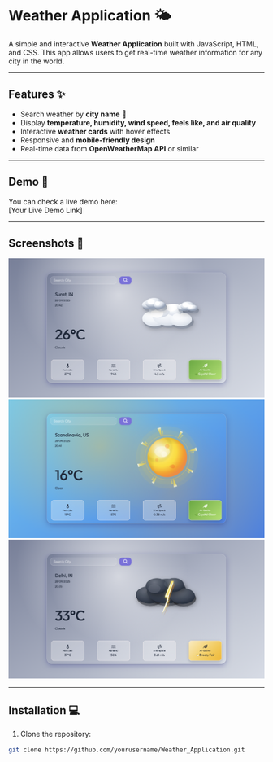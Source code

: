 # Weather Application 🌤️

A simple and interactive **Weather Application** built with JavaScript, HTML, and CSS. This app allows users to get real-time weather information for any city in the world.

---

## Features ✨
- Search weather by **city name** 🌆
- Display **temperature, humidity, wind speed, feels like, and air quality**
- Interactive **weather cards** with hover effects
- Responsive and **mobile-friendly design**
- Real-time data from **OpenWeatherMap API** or similar

---

## Demo 🚀
You can check a live demo here:  
[Your Live Demo Link]  

---

## Screenshots 📸
![Weather App Screenshot](assets/screenshot/2.png)
![Weather App Screenshot](assets/screenshot/1.png)
![Weather App Screenshot](assets/screenshot/3.png)


---

## Installation 💻
1. Clone the repository:
```bash
git clone https://github.com/yourusername/Weather_Application.git
